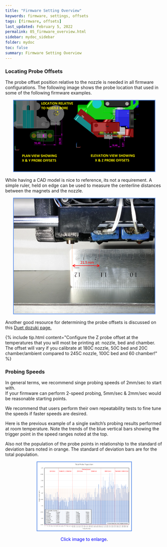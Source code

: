```yaml
---
title: "Firmware Setting Overview"
keywords: firmware, settings, offsets
tags: [firmware, offsets]
last_updated: February 5, 2022
permalink: 05_firmware_overview.html
sidebar: mydoc_sidebar
folder: mydoc
toc: false
summary: Firmware Setting Overview
---
```


### Locating Probe Offsets
The probe offset position relative to the nozzle is needed in all firmware configurations. The following image shows the probe location that used in some of the following firmware examples.  

<div style="width:100%;text-align:center;"> <a href="images\05_probe-offsets.png" data-lity> <img src="images\05_probe-offsets.png" style="width:450px; border:2px solid CornflowerBlue"></a></div>

While having a CAD model is nice to reference, its not a requirement. A simple ruler, held on edge can be used to measure the centerline distances between the magnets and the nozzle.  
<div style="width:100%;text-align:center;"> <a href="images\04-wiring\pcb_parts\Slide1.PNG" data-lity> <img src="images\04-wiring\pcb_parts\Slide1.PNG" style="width:450px; border:2px solid CornflowerBlue"></a></div>  


Another good resource for determining the probe offsets is discussed on this <a href="https://duet3d.dozuki.com/Wiki/Test_and_calibrate_the_Z_probe#Section_Here_is_an_easy_way_to_measure_the_offset" target="blank">Duet dozuki page.</a>  

{% include tip.html content="Configure the Z probe offset at the temperatures that you will most be printing at: nozzle, bed and chamber. The offset will vary if you calibrate at 180C nozzle, 50C bed and 20C chamber/ambient compared to 245C nozzle, 100C bed and 60 chamber!" %}

### Probing Speeds
In general terms, we recommend singe probing speeds of 2mm/sec to start with.  
If your firmware can perform 2-speed probing, 5mm/sec & 2mm/sec would be reasonable starting points.  

We recommend that users perform their own repeatability tests to fine tune the speeds if faster speeds are desired. 

Here is the previous example of a single switch’s probing results performed at room temperature. Note the trends of the blue vertical bars showing the trigger point in the speed ranges noted at the top.   

Also not the population of the probe points in relationship to the standard of deviation bars noted in orange. The standard of deviation bars are for the total population.

<div style="width:100%;text-align:center;">
  <a href="images\00-ProbeTest57_19_45-768x559.png" data-lity>
    <img src="images\00-ProbeTest57_19_45-768x559.png" style="width:300px; border:2px solid CornflowerBlue">
  </a>
  <p><span style="color:blue">Click image to enlarge</span>.</p>
  
</div>
